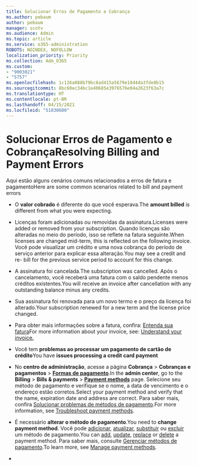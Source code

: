 ```yaml
---
title: Solucionar Erros de Pagamento e Cobrança
ms.author: pebaum
author: pebaum
manager: scotv
ms.audience: Admin
ms.topic: article
ms.service: o365-administration
ROBOTS: NOINDEX, NOFOLLOW
localization_priority: Priority
ms.collection: Adm_O365
ms.custom:
- "9003021"
- "5757"
ms.openlocfilehash: 1c126a088b79bc8ad415a5679e18d4da3fde8b15
ms.sourcegitcommit: 8bc60ec34bc1e40685e3976576e04a2623f63a7c
ms.translationtype: HT
ms.contentlocale: pt-BR
ms.lasthandoff: 04/15/2021
ms.locfileid: "51830680"
---
```

# <a name="resolving-billing-and-payment-errors"></a><span data-ttu-id="1f950-102">Solucionar Erros de Pagamento e Cobrança</span><span class="sxs-lookup"><span data-stu-id="1f950-102">Resolving Billing and Payment Errors</span></span>

<span data-ttu-id="1f950-103">Aqui estão alguns cenários comuns relacionados a erros de fatura e pagamento</span><span class="sxs-lookup"><span data-stu-id="1f950-103">Here are some common scenarios related to bill and payment errors</span></span>

- <span data-ttu-id="1f950-104">O **valor cobrado** é diferente do que você esperava.</span><span class="sxs-lookup"><span data-stu-id="1f950-104">The  **amount billed** is different from what you were expecting.</span></span>
- <span data-ttu-id="1f950-105">Licenças foram adicionadas ou removidas da assinatura.</span><span class="sxs-lookup"><span data-stu-id="1f950-105">Licenses were added or removed from your subscription.</span></span> <span data-ttu-id="1f950-106">Quando licenças são alteradas no meio do período, isso se reflete na fatura seguinte.</span><span class="sxs-lookup"><span data-stu-id="1f950-106">When licenses are changed mid-term, this is reflected on the following invoice.</span></span> <span data-ttu-id="1f950-107">Você pode visualizar um crédito e uma nova cobrança do período de serviço anterior para explicar essa alteração.</span><span class="sxs-lookup"><span data-stu-id="1f950-107">You may see a credit and re- bill for the previous service period to account for this change.</span></span>
- <span data-ttu-id="1f950-108">A assinatura foi cancelada.</span><span class="sxs-lookup"><span data-stu-id="1f950-108">The subscription was cancelled.</span></span> <span data-ttu-id="1f950-109">Após o cancelamento, você receberá uma fatura com o saldo pendente menos créditos existentes.</span><span class="sxs-lookup"><span data-stu-id="1f950-109">You will receive an invoice after cancellation with any outstanding balance minus any credits.</span></span>
- <span data-ttu-id="1f950-110">Sua assinatura foi renovada para um novo termo e o preço da licença foi alterado.</span><span class="sxs-lookup"><span data-stu-id="1f950-110">Your subscription renewed for a new term and the license price changed.</span></span>
- <span data-ttu-id="1f950-111">Para obter mais informações sobre a fatura, confira: [Entenda sua fatura](https://docs.microsoft.com/microsoft-365/commerce/billing-and-payments/understand-your-invoice2)</span><span class="sxs-lookup"><span data-stu-id="1f950-111">For more information about your invoice, see:  [Understand your invoice.](https://docs.microsoft.com/microsoft-365/commerce/billing-and-payments/understand-your-invoice2)</span></span>
- <span data-ttu-id="1f950-112">Você tem **problemas ao processar um pagamento de cartão de crédito**</span><span class="sxs-lookup"><span data-stu-id="1f950-112">You have  **issues processing a credit card payment**</span></span>
- <span data-ttu-id="1f950-113">No **centro de administração**, acesse a página **Cobrança**  >  **Cobranças e pagamentos**  >  **[Formas de pagamento](https://go.microsoft.com/fwlink/p/?linkid=2018806)**.</span><span class="sxs-lookup"><span data-stu-id="1f950-113">In the  **admin center**, go to the  **Billing**  >  **Bills & payments**  >  **[Payment methods](https://go.microsoft.com/fwlink/p/?linkid=2018806)** page.</span></span> <span data-ttu-id="1f950-114">Selecione seu método de pagamento e verifique se o nome, a data de vencimento e o endereço estão corretos.</span><span class="sxs-lookup"><span data-stu-id="1f950-114">Select your payment method and verify that the name, expiration date and address are correct.</span></span> <span data-ttu-id="1f950-115">Para saber mais, confira [Solucionar problemas de métodos de pagamento](https://docs.microsoft.com/microsoft-365/commerce/billing-and-payments/manage-payment-methods#troubleshoot-payment-methods).</span><span class="sxs-lookup"><span data-stu-id="1f950-115">For more information, see  [Troubleshoot payment methods](https://docs.microsoft.com/microsoft-365/commerce/billing-and-payments/manage-payment-methods#troubleshoot-payment-methods).</span></span>

- <span data-ttu-id="1f950-116">É necessário **alterar o método de pagamento**.</span><span class="sxs-lookup"><span data-stu-id="1f950-116">You need to  **change payment method**.</span></span> <span data-ttu-id="1f950-117">Você pode [adicionar](https://docs.microsoft.com/microsoft-365/commerce/billing-and-payments/manage-payment-methods?view=o365-worldwide#add-a-payment-method), [atualizar](https://docs.microsoft.com/microsoft-365/commerce/billing-and-payments/manage-payment-methods?view=o365-worldwide#update-payment-method-details), [substituir](https://docs.microsoft.com/microsoft-365/commerce/billing-and-payments/manage-payment-methods?view=o365-worldwide#replace-a-payment-method) ou [excluir](https://docs.microsoft.com/microsoft-365/commerce/billing-and-payments/manage-payment-methods?view=o365-worldwide#delete-a-payment-method) um método de pagamento.</span><span class="sxs-lookup"><span data-stu-id="1f950-117">You can [add](https://docs.microsoft.com/microsoft-365/commerce/billing-and-payments/manage-payment-methods?view=o365-worldwide#add-a-payment-method),  [update](https://docs.microsoft.com/microsoft-365/commerce/billing-and-payments/manage-payment-methods?view=o365-worldwide#update-payment-method-details),  [replace](https://docs.microsoft.com/microsoft-365/commerce/billing-and-payments/manage-payment-methods?view=o365-worldwide#replace-a-payment-method)  or  [delete](https://docs.microsoft.com/microsoft-365/commerce/billing-and-payments/manage-payment-methods?view=o365-worldwide#delete-a-payment-method)  a payment method.</span></span> <span data-ttu-id="1f950-118">Para saber mais, consulte [Gerenciar métodos de pagamento](https://docs.microsoft.com/microsoft-365/commerce/billing-and-payments/manage-payment-methods?view=o365-worldwide).</span><span class="sxs-lookup"><span data-stu-id="1f950-118">To learn more, see  [Manage payment methods](https://docs.microsoft.com/microsoft-365/commerce/billing-and-payments/manage-payment-methods?view=o365-worldwide).</span></span>
- 